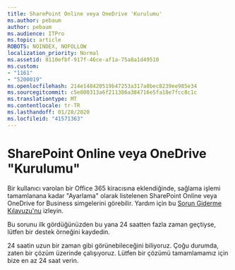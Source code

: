 ```yaml
---
title: SharePoint Online veya OneDrive 'Kurulumu'
ms.author: pebaum
author: pebaum
ms.audience: ITPro
ms.topic: article
ROBOTS: NOINDEX, NOFOLLOW
localization_priority: Normal
ms.assetid: 8110efbf-917f-46ce-af1a-75a8a1d49510
ms.custom:
- "1161"
- "5200019"
ms.openlocfilehash: 214e148420519b47253a317a8bec8239ee985e34
ms.sourcegitcommit: c5e800313a6f211386a384716e5fa18e7fcc8c1c
ms.translationtype: MT
ms.contentlocale: tr-TR
ms.lasthandoff: 01/28/2020
ms.locfileid: "41571363"
---
```

# <a name="sharepoint-online-or-onedrive-setting-up"></a>SharePoint Online veya OneDrive "Kurulumu"

Bir kullanıcı varolan bir Office 365 kiracısına eklendiğinde, sağlama işlemi tamamlanana kadar "Ayarlama" olarak listelenen SharePoint Online veya OneDrive for Business simgelerini görebilir.
Yardım için bu [Sorun Giderme Kılavuzu'nu](https://docs.microsoft.com/sharepoint/support/sites/troubleshooting-guide-for-sites-stopped-at-provisioning) izleyin.

Bu sorunu ilk gördüğünüzden bu yana 24 saatten fazla zaman geçtiyse, lütfen bir destek örneğini kaydedin.

24 saatin uzun bir zaman gibi görünebileceğini biliyoruz. Çoğu durumda, zaten bir çözüm üzerinde çalışıyoruz. Lütfen bir çözümü tamamlamamız için bize en az 24 saat verin.